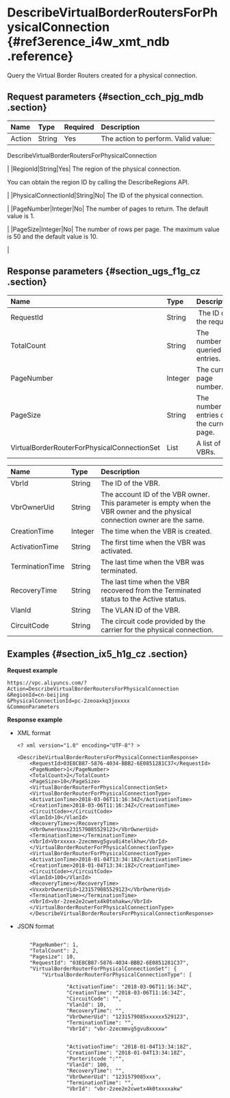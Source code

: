 # DescribeVirtualBorderRoutersForPhysicalConnection {#ref3erence_i4w_xmt_ndb .reference}

Query the Virtual Border Routers created for a physical connection.

## Request parameters {#section_cch_pjg_mdb .section}

|Name|Type|Required|Description|
|:---|:---|:-------|:----------|
|Action|String|Yes| The action to perform. Valid value:

 DescribeVirtualBorderRoutersForPhysicalConnection

 |
|RegionId|String|Yes| The region of the physical connection.

 You can obtain the region ID by calling the DescribeRegions API.

 |
|PhysicalConnectionId|String|No| The ID of the physical connection.

 |
|PageNumber|Integer|No| The number of pages to return. The default value is 1.

 |
|PageSize|Integer|No| The number of rows per page. The maximum value is 50 and the default value is 10.

 |

## Response parameters {#section_ugs_f1g_cz .section}

|Name|Type|Description|
|:---|:---|:----------|
|RequestId|String| The ID of the request.|
|TotalCount|String|The number of queried entries.|
|PageNumber|Integer|The current page number.|
|PageSize|String|The number of entries on the current page.|
|VirtualBorderRouterForPhysicalConnectionSet|List|A list of VBRs.|

|Name|Type|Description|
|:---|:---|:----------|
|VbrId|String|The ID of the VBR.|
|VbrOwnerUid|String|The account ID of the VBR owner. This parameter is empty when the VBR owner and the physical connection owner are the same.|
|CreationTime|Integer|The time when the VBR is created.|
|ActivationTime|String|The first time when the VBR was activated.|
|TerminationTime|String|The last time when the VBR was terminated.|
|RecoveryTime|String|The last time when the VBR recovered from the Terminated status to the Active status.|
|VlanId|String|The VLAN ID of the VBR.|
|CircuitCode|String|The circuit code provided by the carrier for the physical connection.|

## Examples {#section_ix5_h1g_cz .section}

**Request example**

``` {#createVPCpub}
https://vpc.aliyuncs.com/?Action=DescribeVirtualBorderRoutersForPhysicalConnection
&RegionId=cn-beijing
&PhysicalConnectionId=pc-2zeoaxkq3joxxxx
&CommonParameters
```

**Response example**

-   XML format

    ```
    <? xml version="1.0" encoding="UTF-8"? >
                            <DescribeVirtualBorderRoutersForPhysicalConnectionResponse>
    	<RequestId>03E8CB87-5876-4034-BBB2-6E0851281C37</RequestId>
    	<PageNumber>1</PageNumber>
    	<TotalCount>2</TotalCount>
    	<PageSize>10</PageSize>
    	<VirtualBorderRouterForPhysicalConnectionSet>
    	<VirtualBorderRouterForPhysicalConnectionType>
    	<ActivationTime>2018-03-06T11:16:34Z</ActivationTime>
    	<CreationTime>2018-03-06T11:16:34Z</CreationTime>
    	<CircuitCode></CircuitCode>
    	<VlanId>10</VlanId>
    	<RecoveryTime></RecoveryTime>
    	<VbrOwnerUxxx231579085529123</VbrOwnerUid>
    	<TerminationTime></TerminationTime>
    	<VbrId>Vbrxxxxx-2zecmmvg5gvu8i4telkhw</VbrId>
    	</VirtualBorderRouterForPhysicalConnectionType>
    	<VirtualBorderRouterForPhysicalConnectionType>
    	<ActivationTime>2018-01-04T13:34:18Z</ActivationTime>
    	<CreationTime>2018-01-04T13:34:18Z</CreationTime>
    	<CircuitCode></CircuitCode>
    	<VlanId>100</VlanId>
    	<RecoveryTime></RecoveryTime>
    	<VxxxbrOwnerUid>1231579085529123</VbrOwnerUid>
    	<TerminationTime></TerminationTime>
    	<VbrId>vbr-2zee2e2cwetx4k0tohakw</VbrId>
    	</VirtualBorderRouterForPhysicalConnectionType>
    	</DescribeVirtualBorderRoutersForPhysicalConnectionResponse>
    ```

-   JSON format

    ```
    
        "PageNumber": 1, 
        "TotalCount": 2, 
        "Pagesize": 10, 
        "RequestId": "03E8CB87-5876-4034-BBB2-6E0851281C37", 
        "VirtualBorderRouterForPhysicalConnectionSet": {
            "VirtualBorderRouterForPhysicalConnectionType": [
                
                    "ActivationTime": "2018-03-06T11:16:34Z", 
                    "CreationTime": "2018-03-06T11:16:34Z", 
                    "CircuitCode": "", 
                    "VlanId": 10, 
                    "RecoveryTime": "", 
                    "VbrOwnerUid": "1231579085xxxxxx529123", 
                    "TerminationTime": "", 
                    "VbrId": "vbr-2zecmmvg5gvu8xxxxw"
                 
                
                    "ActivationTime": "2018-01-04T13:34:18Z", 
                    "CreationTime": "2018-01-04T13:34:18Z", 
                    "Porteritcode ":"", 
                    "VlanId": 100, 
                    "RecoveryTime": "", 
                    "VbrOwnerUid": "1231579085xxx", 
                    "TerminationTime": "", 
                    "VbrId": "vbr-2zee2e2cwetx4k0txxxxakw"
                
            
        
    
    ```


